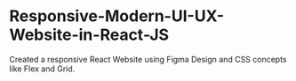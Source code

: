 # Responsive-Modern-UI-UX-Website-in-React-JS
Created a responsive React Website using Figma Design and CSS concepts like Flex and Grid.

